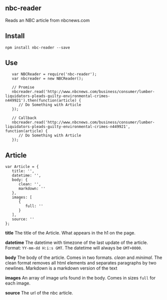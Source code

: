 nbc-reader
----------

Reads an NBC article from nbcnews.com


## Install

```
npm install nbc-reader --save
```

## Use

```
   var NBCReader = require('nbc-reader');
   var nbcreader = new NBCReader();

   // Promise
   nbcreader.read('http://www.nbcnews.com/business/consumer/lumber-liquidators-pleads-guilty-environmental-crimes-n449921').then(function(article) {
      // Do Something with Article
   });

   // Callback
   nbcreader.read('http://www.nbcnews.com/business/consumer/lumber-liquidators-pleads-guilty-environmental-crimes-n449921', function(article) {
      // Do Something with Article
   });
```

## Article

```
var Article = {
   title: '',
   datetime: '',
   body: {
      clean: '',
      markdown: ''
   },
   images: [
      {
         full: ''
      }
   ],
   source: ''
};
```

**title**
The title of the Article. What appears in the h1 on the page.

**datetime**
The datetime with timezone of the last update of the article. Format: `YY-mm-dd H:i:s GMT`. The datetime will always be `GMT+0000`.

**body**
The body of the article. Comes in two formats. *clean* and *minimal*. The clean format removes all html elements and separates paragraphs by two newlines. Markdown is a markdown version of the text

**images**
An array of image urls found in the body. Comes in sizes `full` for each image.

**source**
The url of the nbc article.